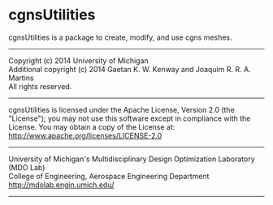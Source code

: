 # cgnsUtilities

cgnsUtilities is a package to create, modify, and use cgns meshes.
______________________________________________________________________________

Copyright (c) 2014 University of Michigan\
Additional copyright (c) 2014 Gaetan K. W. Kenway and Joaquim R. R. A. Martins\
All rights reserved.
______________________________________________________________________________

cgnsUtilities is licensed under the Apache License, Version 2.0 (the "License"); you may not use this software except in compliance with the License. You may obtain a copy of the License at:\
http://www.apache.org/licenses/LICENSE-2.0 
______________________________________________________________________________

University of Michigan's Multidisciplinary Design Optimization Laboratory (MDO Lab)\
College of Engineering, Aerospace Engineering Department\
http://mdolab.engin.umich.edu/
______________________________________________________________________________
